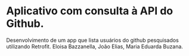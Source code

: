 # Aplicativo com consulta à API do Github.
Desenvolvimento de um app que lista usuários do github pesquisados utilizando Retrofit.
Eloisa Bazzanella, João Elias, Maria Eduarda Buzana.
